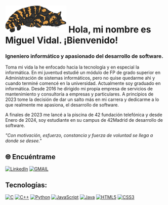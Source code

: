 # ![MiguelViHe](https://raw.githubusercontent.com/MiguelViHe/MiguelViHe/main/gato210.png) Hola, mi nombre es Miguel Vidal. ¡Bienvenido!

### Igneniero informático y apasionado del desarrollo de software.

Toma mi vida la he enfocado hacia la tecnología y en especial la informática. En mi juventud estudié un módulo de FP de grado superior en Administración de sistemas informáticos, pero no quise quedarme ahi y cuando terminé comencé en la universidad. Actualmente soy graduado en informática.
Desde 2016 he dirigido mi propia empresa de servicios de mantenimiento y consultoría a empresas y particulares. A principios de 2023 tome la decisión de dar un salto más en mi carrera y dedicarme a lo que realmente me apasiona, el desarrollo de software.

A finales de 2023 me lancé a la piscina de 42 fundación telefónica y desde Enero de 2024, soy estudiante en su campus de 42Madrid de desarrollo de software.

_"Con motivación, esfuerzo, constancia y fuerza de voluntad se llega a donde se desee."_

## 🌐 Encuéntrame

<a href="https://www.linkedin.com/in/miguel-vidal-hernando-1b7667266/" target="_blank">![LinkedIn](https://img.shields.io/badge/LinkedIn-%230077B5.svg?logo=linkedin&logoColor=white)</a>
<a href="mailto:miguelvidalhernando@gmail.com" target="_blank">![GMAIL](https://img.shields.io/badge/Gmail-EA4335?style=flat&logo=Gmail&logoColor=white)</a>

## Tecnologías:

[![C](https://img.shields.io/badge/c-%2300599C.svg?style=for-the-badge&logo=c&logoColor=white)]()
[![C++](https://img.shields.io/badge/C++-00599C?style=for-the-badge&logo=C%2B%2B&logoColor=white)]()
[![Python](https://img.shields.io/badge/Python-blue?style=for-the-badge&logo=python&logoColor=yellow&labelColor=blue)]()
[![JavaScript](https://img.shields.io/badge/javascript-%23323330.svg?style=for-the-badge&logo=javascript&logoColor=%23F7DF1E)]()
[![Java](https://img.shields.io/badge/Java-007396?style=for-the-badge&logo=java&logoColor=white&labelColor=101010)]()
[![HTML5](https://img.shields.io/badge/html5-%23E34F26.svg?style=for-the-badge&logo=html5&logoColor=white)](🌱)
[![CSS3](https://img.shields.io/badge/css3-%231572B6.svg?style=for-the-badge&logo=css3&logoColor=white)](🌱)

<!--
# 📊 Estadísticas GitHub:
![](https://github-readme-stats.vercel.app/api?username=MiguelViHe&theme=radical&hide_border=false&include_all_commits=true&count_private=true)<br/>
![](https://github-readme-streak-stats.herokuapp.com/?user=MiguelViHe&theme=radical&hide_border=false)<br/>
![](https://github-readme-stats.vercel.app/api/top-langs/?username=MiguelViHe&theme=radical&hide_border=false&include_all_commits=true&count_private=true&layout=compact)

## 🏆 trofeos github
![](https://github-trophies.vercel.app/?username=MiguelViHe&theme=onedark&no-frame=true&no-bg=true&margin-w=4)
-->
<!--
**MiguelViHe/MiguelViHe** is a ✨ _special_ ✨ repository because its `README.md` (this file) appears on your GitHub profile.

Here are some ideas to get you started:
- 🌱 I’m currently learning Python, JavaScript
- 🔭 I’m currently working on ...
- 🌱 I’m currently learning ...
- 👯 I’m looking to collaborate on ...
- 🤔 I’m looking for help with ...
- 💬 Ask me about ...
- 📫 How to reach me: ...
- 😄 Pronouns: ...
- ⚡ Fun fact: ...
-->
